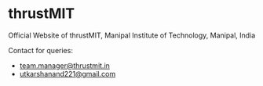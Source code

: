 # thrustMIT

Official Website of thrustMIT, Manipal Institute of Technology, Manipal, India

Contact for queries:

* [team.manager@thrustmit.in](mailto:team.manager@thrustmit.in)
* [utkarshanand221@gmail.com](mailto:utkarshanand221@gmail.com)
